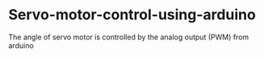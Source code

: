 # Servo-motor-control-using-arduino
The angle of servo motor is controlled by the analog output (PWM) from arduino
